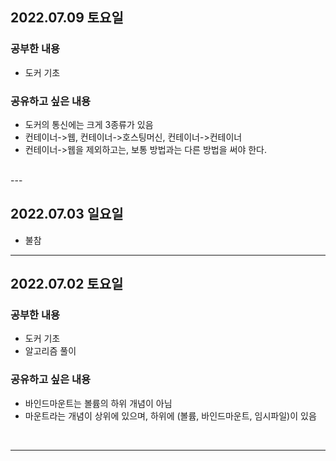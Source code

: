 
## 2022.07.09 토요일
### 공부한 내용
- 도커 기초

### 공유하고 싶은 내용
- 도커의 통신에는 크게 3종류가 있음
- 컨테이너->웹, 컨테이너->호스팅머신, 컨테이너->컨테이너
- 컨테이너->웹을 제외하고는, 보통 방법과는 다른 방법을 써야 한다.

<br>
---

## 2022.07.03 일요일

- 불참

---

## 2022.07.02 토요일
### 공부한 내용
- 도커 기초
- 알고리즘 풀이

### 공유하고 싶은 내용
- 바인드마운트는 볼륨의 하위 개념이 아님
- 마운트라는 개념이 상위에 있으며, 하위에 (볼륨, 바인드마운트, 임시파일)이 있음

<br>



---
